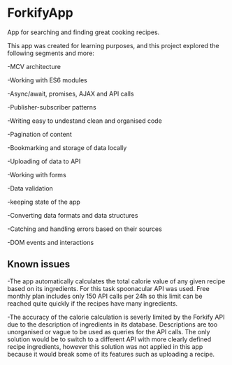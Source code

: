 # ForkifyApp
App for searching and finding great cooking recipes.

This app was created for learning purposes, and this project explored the following segments and more:

-MCV architecture

-Working with ES6 modules

-Async/await, promises, AJAX and API calls

-Publisher-subscriber patterns

-Writing easy to undestand clean and organised code

-Pagination of content

-Bookmarking and storage of data locally

-Uploading of data to API

-Working with forms

-Data validation

-keeping state of the app

-Converting data formats and data structures

-Catching and handling errors based on their sources

-DOM events and interactions

## Known issues

-The app automatically calculates the total calorie value of any given recipe based on its ingredients. 
For this task spoonacular API was used. Free monthly plan includes only 150 API calls per 24h so this limit can be reached quite quickly if the recipes have many ingredients.

-The accuracy of the calorie calculation is severly limited by the Forkify API due to the description of ingredients in its database. Descriptions are too unorganised or vague to be used as queries
for the API calls. The only solution would be to switch to a different API with more clearly defined recipe ingredients, however this solution was not applied in this app because it would 
break some of its features such as uploading a recipe.
